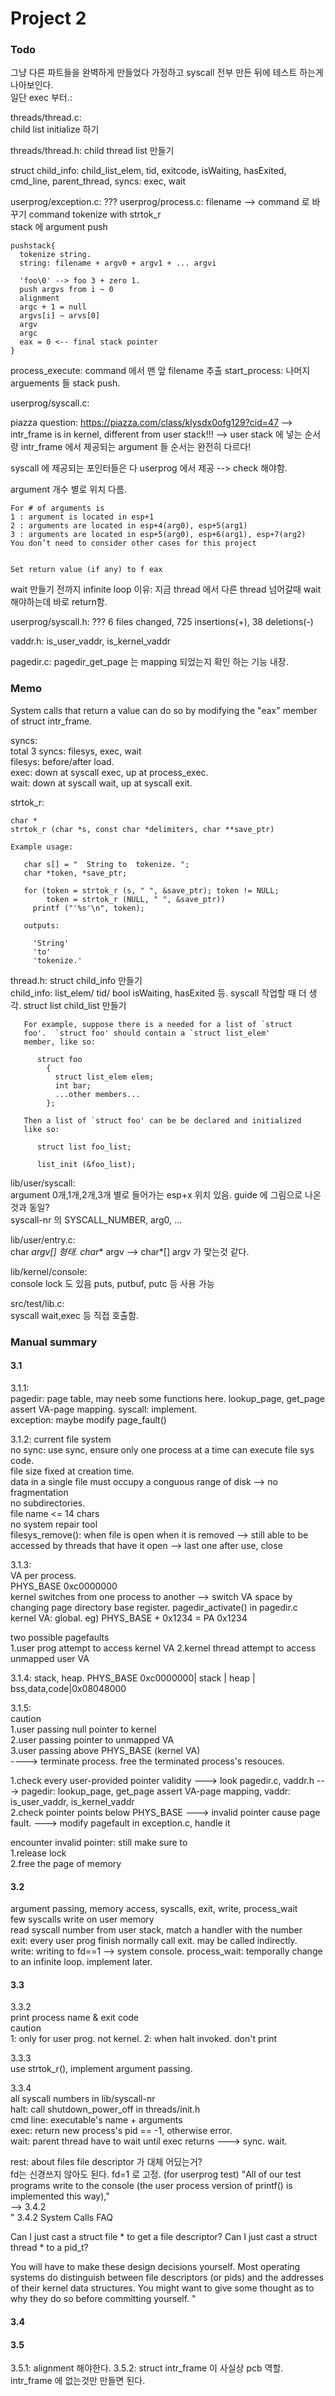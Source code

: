 # Project 2

### Todo

그냥 다른 파트들을 완벽하게 만들었다 가정하고 syscall 전부 만든 뒤에 테스트 하는게 나아보인다.  
일단 exec 부터.:

threads/thread.c:  
child list initialize 하기

threads/thread.h:
child thread list 만들기

struct child_info: child_list_elem, tid, exitcode, isWaiting, hasExited, cmd_line, parent_thread, syncs: exec, wait

userprog/exception.c:
???
userprog/process.c:
filename --> command 로 바꾸기
command tokenize with strtok_r  
stack 에 argument push  

```
pushstack{
  tokenize string.
  string: filename + argv0 + argv1 + ... argvi

  'foo\0' --> foo 3 + zero 1.
  push argvs from i ~ 0
  alignment
  argc + 1 = null
  argvs[i] ~ arvs[0]
  argv
  argc
  eax = 0 <-- final stack pointer
}
```

process_execute: command 에서 맨 앞 filename 추출
start_process: 나머지 arguements 들 stack push.


userprog/syscall.c:

piazza question: https://piazza.com/class/klysdx0ofg129?cid=47
--> intr_frame is in kernel, different from user stack!!!
--> user stack 에 넣는 순서랑 intr_frame 에서 제공되는 argument 들 순서는 완전히 다르다!

syscall 에 제공되는 포인터들은 다 userprog 에서 제공 --> check 해야함.

argument 개수 별로 위치 다름.

```
For # of arguments is
1 : argument is located in esp+1
2 : arguments are located in esp+4(arg0), esp+5(arg1)
3 : arguments are located in esp+5(arg0), esp+6(arg1), esp+7(arg2)
You don’t need to consider other cases for this project


Set return value (if any) to f eax
```

wait 만들기 전까지 infinite loop 이유: 지금 thread 에서 다른 thread 넘어갈때 wait 해야하는데 바로 return함.

userprog/syscall.h:
???
6 files changed, 725 insertions(+), 38 deletions(-)

vaddr.h:
is_user_vaddr, is_kernel_vaddr

pagedir.c:
pagedir_get_page 는 mapping 되었는지 확인 하는 기능 내장.  

### Memo

 System calls that return a value can do so by modifying the "eax" member of struct intr_frame. 

syncs:  
total 3 syncs: filesys, exec, wait  
filesys: before/after load.  
exec: down at syscall exec, up at process_exec.  
wait: down at syscall wait, up at syscall exit.  

strtok_r:  

```
char *
strtok_r (char *s, const char *delimiters, char **save_ptr) 

Example usage:

   char s[] = "  String to  tokenize. ";
   char *token, *save_ptr;

   for (token = strtok_r (s, " ", &save_ptr); token != NULL;
        token = strtok_r (NULL, " ", &save_ptr))
     printf ("'%s'\n", token);

   outputs:

     'String'
     'to'
     'tokenize.'
```

thread.h:
struct child_info 만들기  
child_info: list_elem/ tid/ bool isWaiting, hasExited 등. syscall 작업할 때 더 생각.
struct list child_list 만들기  

```
   For example, suppose there is a needed for a list of `struct
   foo'.  `struct foo' should contain a `struct list_elem'
   member, like so:

      struct foo
        {
          struct list_elem elem;
          int bar;
          ...other members...
        };

   Then a list of `struct foo' can be be declared and initialized
   like so:

      struct list foo_list;

      list_init (&foo_list);
```

lib/user/syscall:  
argument 0개,1개,2개,3개 별로 들어가는 esp+x 위치 있음. guide 에 그림으로 나온것과 동일?  
syscall-nr 의 SYSCALL_NUMBER, arg0, ...  

lib/user/entry.c:  
char *argv[] 형태. char** argv --> char*[] argv 가 맞는것 같다.

lib/kernel/console:  
console lock 도 있음
puts, putbuf, putc 등 사용 가능

src/test/lib.c:  
syscall wait,exec 등 직접 호출함.  







### Manual summary

#### 3.1  

3.1.1:  
pagedir: page table, may neeb some functions here. lookup_page, get_page assert VA-page mapping.
syscall: implement.  
exception: maybe modify page_fault()  

3.1.2: current file system  
no sync: use sync, ensure only one process at a time can execute file sys code.  
file size fixed at creation time.  
data in a single file must occupy a conguous range of disk --> no fragmentation  
no subdirectories.  
file name <= 14 chars  
no system repair tool  
filesys_remove(): when file is open when it is removed --> still able to be accessed by threads that have it open --> last one after use, close  

3.1.3:  
VA per process.  
PHYS_BASE 0xc0000000  
kernel switches from one process to another --> switch VA space by changing page  directory base register. pagedir_activate() in pagedir.c  
kernel VA: global. eg) PHYS_BASE + 0x1234 = PA 0x1234  

two possible pagefaults  
1.user prog attempt to access kernel VA
2.kernel thread attempt to access unmapped user VA

3.1.4: stack, heap. PHYS_BASE 0xc0000000| stack | heap | bss,data,code|0x08048000

3.1.5:  
caution  
1.user passing null pointer to kernel  
2.user passing pointer to unmapped VA  
3.user passing above PHYS_BASE (kernel VA)  
----> terminate process. free the terminated process's resouces.  


1.check every user-provided pointer validity
---> look pagedir.c, vaddr.h
---> pagedir: lookup_page, get_page assert VA-page mapping, vaddr: is_user_vaddr, is_kernel_vaddr  
2.check pointer points below PHYS_BASE
---> invalid pointer cause page fault.
---> modify pagefault in exception.c, handle it

encounter invalid pointer:
still make sure to  
1.release lock  
2.free the page of memory  

#### 3.2  

argument passing, memory access, syscalls, exit, write, process_wait  
few syscalls write on user memory  
read syscall number from user stack, match a handler with the number  
exit: every user prog finish normally call exit. may be called indirectly.  
write: writing to fd==1 --> system console.
process_wait: temporally change to an infinite loop. implement later.  


#### 3.3  

3.3.2  
print process name & exit code  
caution  
1: only for user prog. not kernel.
2: when halt invoked. don't print

3.3.3  
use strtok_r(), implement argument passing.  

3.3.4  
all syscall numbers in lib/syscall-nr  
halt: call shutdown_power_off in threads/init.h  
cmd line: executable's name + arguments  
exec: return new process's pid == -1, otherwise error.  
wait: parent thread have to wait until exec returns ---> sync. wait.  

rest: about files
file descriptor 가 대체 어딨는거?  
fd는 신경쓰지 않아도 된다. fd=1 로 고정. (for userprog test) "All of our test programs write to the console (the user process version of printf() is implemented this way),"  
--> 3.4.2  
" 3.4.2 System Calls FAQ

Can I just cast a struct file * to get a file descriptor?
Can I just cast a struct thread * to a pid_t?

You will have to make these design decisions yourself. Most operating systems do distinguish between file descriptors (or pids) and the addresses of their kernel data structures. You might want to give some thought as to why they do so before committing yourself. "  


#### 3.4  

#### 3.5  

3.5.1: alignment 해야한다.
3.5.2: struct intr_frame 이 사실상 pcb 역할. intr_frame 에 없는것만 만들면 된다.